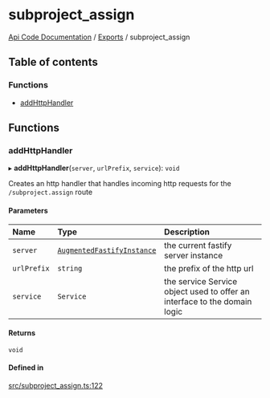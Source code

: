 # subproject\_assign
 
[Api Code Documentation](../README.md) / [Exports](../modules.md) / subproject\_assign

## Table of contents

### Functions

- [addHttpHandler](subproject_assign.md#addhttphandler)

## Functions

### addHttpHandler

▸ **addHttpHandler**(`server`, `urlPrefix`, `service`): `void`

Creates an http handler that handles incoming http requests for the `/subproject.assign` route

#### Parameters

| Name | Type | Description |
| :------ | :------ | :------ |
| `server` | [`AugmentedFastifyInstance`](../interfaces/types.AugmentedFastifyInstance.md) | the current fastify server instance |
| `urlPrefix` | `string` | the prefix of the http url |
| `service` | `Service` | the service Service object used to offer an interface to the domain logic |

#### Returns

`void`

#### Defined in

[src/subproject_assign.ts:122](https://github.com/openkfw/TruBudget/blob/a06c11b/api/src/subproject_assign.ts#L122)
